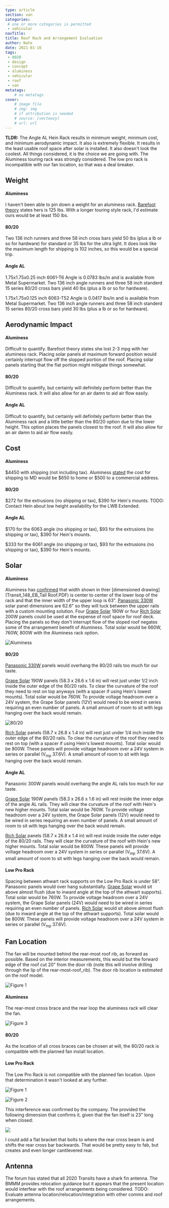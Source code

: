```yaml
---
type: article
section: van
categories: 
 # one or more categories is permitted
 - vehicular
navTitle: 
title: Roof Rack and Arrangement Evaluation
author: Nate
date: 2021-01-16
tags:
 - 8020
 - design
 - concept
 - aluminess
 - vehicular
 - roof
 - van
metatags:
	# no metatags
cover: 
	# image file
	# img: img
	# if attribution is needed
	# source: [vecteezy]
	# url: url
---
```


**TLDR:** The Angle AL Hein Rack results in minimum weight, minimum cost, and minimum aerodynamic impact.  It also is extremely flexible.  It results in the least usable roof space after solar is installed.  It also doesn't look the coolest.  All things considered, it is the choice we are going with.  The Aluminess touring rack was strongly considered.  The low pro rack is incompatible with our fan location, so that was a deal breaker.

## Weight

#### Aluminess 

I haven't been able to pin down a weight for an aluminess rack.  [Barefoot theory](https://bearfoottheory.com/aluminess-review-sprinter-van-roof-rack-accessories/#:~:text=Being%20able%20to%20hang%20out,of%20holes%20in%20your%20roof.) states hers is 125 lbs.  With a longer touring style rack, I'd estimate ours would be at least 150 lbs.

#### 80/20

Two 136 inch runners and three 58 inch cross bars yield 50 lbs (plus a lb or so for hardware) for standard or 35 lbs for the ultra light.  It does look like the maximum length for shipping is 102 inches, so this would be a special trip.

#### Angle AL

1.75x1.75x0.25 inch 6061-T6 Angle is 0.0783 lbs/in and is available from Metal Supermarket.  Two 136 inch angle runners and three 58 inch standerd 15 series 80/20 cross bars yield 40 lbs (plus a lb or so for hardware).

1.75x1.75x0.125 inch 6063-T52 Angle is 0.0417 lbs/in and is available from Metal Supermarket.  Two 136 inch angle runners and three 58 inch standerd 15 series 80/20 cross bars yield 30 lbs (plus a lb or so for hardware).



## Aerodynamic Impact

#### Aluminess 

Difficult to quantify.  Barefoot theory states she lost 2-3 mpg with her aluminess rack.  Placing solar panels at maximum forward position would certainly interrupt flow off the slopped portion of the roof.  Placing solar panels starting that the flat portion might mitigate things somewhat.

#### 80/20

Difficult to quantify, but certainly will definitely perform better than the Aluminess rack.  It will also allow for an air damn to aid air flow easily.

#### Angle AL

Difficult to quantify, but certainly will definitely perform better than the Aluminess rack and a little better than the 80/20 option due to the lower height.  This option places the panels closest to the roof.  It will also allow for an air damn to aid air flow easily.

## Cost

#### Aluminess 

$4450 with shipping (not including tax).  Aluminess [stated](email_with_alumines_shipping_cost.pdf) the cost for shipping to MD would be $650 to home or $500 to a commercial address.

#### 80/20

$272 for the extrusions (no shipping or tax), $390 for Hein's mounts. TODO: Contact Hein about low height availability for the LWB Extended.

#### Angle AL

$170 for the 6063 angle (no shipping or tax), $93 for the extrusions (no shipping or tax), $390 for Hein's mounts. 

$333 for the 6061 angle (no shipping or tax), $93 for the extrusions (no shipping or tax),  $390 for Hein's mounts. 

## Solar

#### Aluminess

Aluminess has [confirmed](emails_with_aluminess.pdf) that width shown in thier [dimensioned drawing](Transit_148_EB_Tall Roof.PDF) is center to center of the lower loop of the rack and that the inner width of the upper loop is 63".    [Panasonic 330W](https://panasonic.net/lifesolutions/solar/pdf/96/spec/N330_325SJ47Datasheet_190401_ol_LS.PDF) solar panel dimensions are 62.6" so they will tuck between the upper rails with a custom mounting solution.  Four [Grape Solar](https://grapesolar.com/wp-content/uploads/GS-STAR-190W-US-Spec-Sheet.pdf) 190W or four [Rich Solar](https://richsolar.com/products/200-watt-24-volt-solar-panel) 200W panels could be used at the expense of roof space for roof deck.  Placing the panels so they don't interrupt flow of the sloped roof negates some of the arrangement benefit of Aluminess.  Total solar would be 660W, 760W, 800W with the Aluminess rack option.

![Aluminess](Transit_Roof_Layout_Aluminess.jpg)

#### 80/20

[Panasonic 330W](https://panasonic.net/lifesolutions/solar/pdf/96/spec/N330_325SJ47Datasheet_190401_ol_LS.PDF) panels would overhang the 80/20 rails too much for our taste.  

[Grape Solar](https://grapesolar.com/wp-content/uploads/GS-STAR-190W-US-Spec-Sheet.pdf) 190W panels (58.3 x 26.6 x 1.6 in) will rest just under 1/2 inch inside the outer edge of the 80/20 rails.  To clear the curvature of the roof they need to rest on top anyways (with a spacer if using Hein's lowest mounts).  Total solar would be 760W.  To provide voltage headroom over a 24V system, the Grape Solar panels (12V) would need to be wired in series requiring an even number of panels. A small amount of room to sit with legs hanging over the back would remain.


![80/20](Transit_Roof_Layout_8020.jpg)

[Rich Solar](https://richsolar.com/products/200-watt-24-volt-solar-panel) panels (58.7 x 26.8 x 1.4 in) will rest just under 1/4 inch inside the outer edge of the 80/20 rails. To clear the curvature of the roof they need to rest on top (with a spacer if using Hein's lowest mounts).  Total solar would be 800W.  These panels will provide voltage headroom over a 24V system in series or parallel (V<sub>mp</sub> 37.6V).   A small amount of room to sit with legs hanging over the back would remain.

#### Angle AL

Panasonic 300W panels would overhang the angle AL rails too much for our taste.  

[Grape Solar](https://grapesolar.com/wp-content/uploads/GS-STAR-190W-US-Spec-Sheet.pdf) 190W panels (58.3 x 26.6 x 1.6 in) will rest inside the inner edge of the angle AL rails.  They will clear the curvature of the roof with Hein's new higher mounts.  Total solar would be 760W.  To provide voltage headroom over a 24V system, the Grape Solar panels (12V) would need to be wired in series requiring an even number of panels. A small amount of room to sit with legs hanging over the back would remain.

[Rich Solar](https://richsolar.com/products/200-watt-24-volt-solar-panel) panels (58.7 x 26.8 x 1.4 in) will rest inside inside the outer edge of the 80/20 rails. They will clear the curvature of the roof with Hein's new higher mounts.  Total solar would be 800W.  These panels will provide voltage headroom over a 24V system in series or parallel (V<sub>mp</sub> 37.6V).   A small amount of room to sit with legs hanging over the back would remain.

#### Low Pro Rack

Spacing between athwart rack supports on the Low Pro Rack is under 58".  Panasonic panels would over hang substantially.  [Grape Solar](https://grapesolar.com/wp-content/uploads/GS-STAR-190W-US-Spec-Sheet.pdf) would sit above almost flush (due to inward angle at the top of the athwart supports).  Total solar would be 760W.  To provide voltage headroom over a 24V system, the Grape Solar panels (24V) would need to be wired in series requiring an even number of panels.  [Rich Solar](https://richsolar.com/products/200-watt-24-volt-solar-panel) would sit above almost flush (due to inward angle at the top of the athwart supports).  Total solar would be 800W.  These panels will provide voltage headroom over a 24V system in series or parallel (V<sub>mp</sub> 37.6V).

## Fan Location

The fan will be mounted behind the rear-most roof rib, as forward as possible.  Based on the interior measurements, this would but the forward edge of the roof cut 20" from the door rib (note this will involve drilling through the lip of the rear-most-roof_rib).  The door rib location is estimated on the roof model.

![Figure 1](rear_to_ceiling_rib_small.jpeg)



#### Aluminess

The rear-most cross brace and the rear loop the aluminess rack will clear the fan.

![Figure 3](fan_behind_rear_most_rib_alumness.jpg)

#### 80/20

As the location of all cross braces can be chosen at will, the 80/20 rack is compatible with the planned fan install location.



#### Low Pro Rack

The Low Pro Rack is not compatible with the planned fan location.  Upon that determination it wasn't looked at any further.  

![Figure 1](fan_behind_rear_most_rib_low_pro.jpg)

![Figure 2](transit-low-pro-roof-rack-148-high-roof-3_1800x1800.jpg)

This interference was confirmed by the company.  The provided the following dimension that confirms it, given that the fan itself is 23" long when closed:

![](rear_mount_to_rear_cross_brace.png)

I could add a flat bracket that bolts to where the rear cross beam is and shifts the rear cross bar backwards.  That would be pretty easy to fab, but creates and even longer cantilevered rear.

## Antenna

The forum has stated that all 2020 Transits have a shark fin antenna.  The BMMM provides relocation guidance but it appears that the present location would interfear with the roof arrangements being considered.  TODO: Evaluate antenna location/relocation/integration with other comms and roof arrangements.

